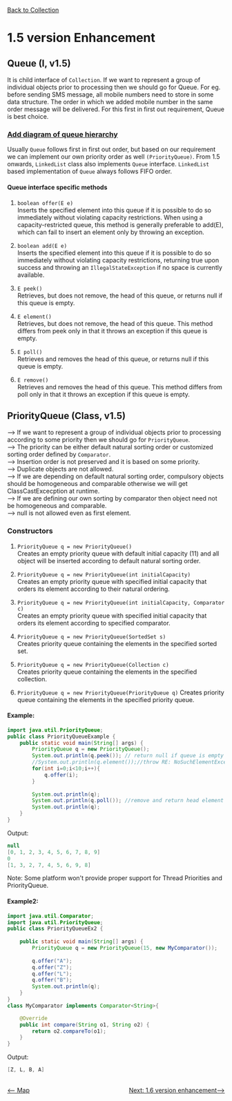 [Back to Collection](../README.md)

# 1.5 version Enhancement

## Queue (I, v1.5)

It is child interface of `Collection`. If we want to represent a group of individual objects prior to processing then we should go for Queue.
For eg. before sending SMS message, all mobile numbers need to store in some data structure. The order in which we added mobile number in the same order message will be delivered. For this first in first out requirement, Queue is best choice.

### [Add diagram of queue hierarchy](queue_hierarchy_diagram.png)

Usually `Queue` follows first in first out order, but based on our requirement we can implement our own priority order as well `(PriorityQueue)`.
From 1.5 onwards, `LinkedList` class also implements `Queue` interface. `LinkedList` based implementation of `Queue` always follows FIFO order.

#### Queue interface specific methods

1. `boolean offer(E e)` <br>
Inserts the specified element into this queue if it is possible to do so immediately without violating capacity restrictions. When using a capacity-restricted queue, this method is generally preferable to add(E), which can fail to insert an element only by throwing an exception.

2. `boolean add(E e)` <br>
Inserts the specified element into this queue if it is possible to do so immediately without violating capacity restrictions, returning true upon success and throwing an `IllegalStateException` if no space is currently available.

3. `E peek()` <br>
Retrieves, but does not remove, the head of this queue, or returns null if this queue is empty.

4. `E element()` <br>
Retrieves, but does not remove, the head of this queue. This method differs from peek only in that it throws an exception if this queue is empty.

5. `E poll()` <br>
Retrieves and removes the head of this queue, or returns null if this queue is empty.

6. `E remove()` <br>
Retrieves and removes the head of this queue. This method differs from poll only in that it throws an exception if this queue is empty.

## PriorityQueue (Class, v1.5)

--> If we want to represent a group of individual objects prior to processing according to some priority then we should go for `PriorityQueue`. <br>
--> The priority can be either default natural sorting order or customized sorting order defined by `Comparator`. <br>
--> Insertion order is not preserved and it is based on some priority. <br>
--> Duplicate objects are not allowed. <br>
--> If we are depending on default natural sorting order, compulsory objects should be homogeneous and comparable otherwise we will get ClassCastExcecption at runtime. <br>
--> If we are defining our own sorting by comparator then object need not be homogeneous and comparable. <br>
--> null is not allowed even as first element. <br>


### Constructors

1. `PriorityQueue q = new PriorityQueue()` <br>
Creates an empty priority queue with default initial capacity (11) and all object will be inserted according to default natural sorting order.

2. `PriorityQueue q = new PriorityQueue(int initialCapacity)` <br>
Creates an empty priority queue with specified initial capacity that orders its element according to their natural ordering.

3. `PriorityQueue q = new PriorityQueue(int initialCapacity, Comparator c)` <br>
Creates an empty priority queue with specified initial capacity that orders its element according to specified comparator.

4. `PriorityQueue q = new PriorityQueue(SortedSet s)` <br>
Creates priority queue containing the elements in the specified sorted set.

5. `PriorityQueue q = new PriorityQueue(Collection c)`<br>
Creates priority queue containing the elements in the specified collection.

6. `PriorityQueue q = new PriorityQueue(PriorityQueue q)`
Creates priority queue containing the elements in the specified priority queue.


#### Example:

```java
import java.util.PriorityQueue;
public class PriorityQueueExample {
    public static void main(String[] args) {
        PriorityQueue q = new PriorityQueue();
        System.out.println(q.peek()); // return null if queue is empty
        //System.out.println(q.element());//throw RE: NoSuchElementException if queue is empty
        for(int i=0;i<10;i++){
            q.offer(i);
        }
        
        System.out.println(q);
        System.out.println(q.poll()); //remove and return head element
        System.out.println(q);
    }
}
```

Output:

```java
null
[0, 1, 2, 3, 4, 5, 6, 7, 8, 9]
0
[1, 3, 2, 7, 4, 5, 6, 9, 8]
```

Note: Some platform won't provide proper support for Thread Priorities and PriorityQueue.

#### Example2:

```java
import java.util.Comparator;
import java.util.PriorityQueue;
public class PriorityQueueEx2 {
    
    public static void main(String[] args) {
		PriorityQueue q = new PriorityQueue(15, new MyComparator());
        
        q.offer("A");
        q.offer("Z");
        q.offer("L");
        q.offer("B");
        System.out.println(q);
    }
}
class MyComparator implements Comparator<String>{

    @Override
    public int compare(String o1, String o2) {
        return o2.compareTo(o1);
    }
}
```

Output:

```java
[Z, L, B, A]
```

<br>


<div style="float:left">
  <a href="../3_collection_framework/map.md" style=""><-- Map</a>
</div>


<div style="float:right">
  <a href="../3_collection_framework/1_6_version_enhancement.md" style="">Next: 1.6 version enhancement--></a>
</div>


<br>